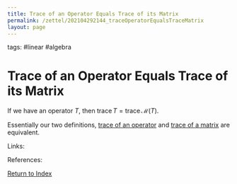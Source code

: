 ```yaml
---
title: Trace of an Operator Equals Trace of its Matrix
permalink: /zettel/202104292144_traceOperatorEqualsTraceMatrix
layout: page
---
```

tags: #linear #algebra

# Trace of an Operator Equals Trace of its Matrix

If we have an operator $T$, then $\mathrm{trace} \, T = \mathrm{trace} \, \mathcal{M} (T)$.

Essentially our two definitions, [trace of an operator](202104292131_traceOperatorDefinition) and [trace of a matrix](202104292137_traceMatrixDefinition) 
are equivalent.

Links: 

References: 

[Return to Index](index)